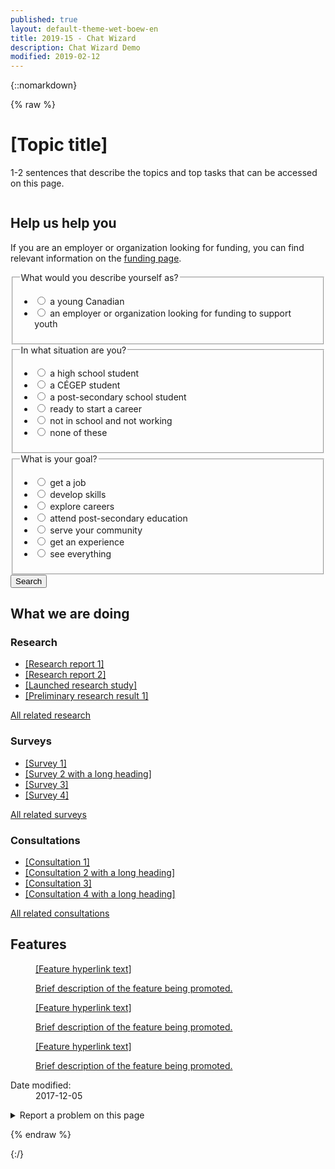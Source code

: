 ```yaml
---
published: true
layout: default-theme-wet-boew-en
title: 2019-15 - Chat Wizard
description: Chat Wizard Demo
modified: 2019-02-12
---
```


{::nomarkdown}

{% raw %}

<!-- Chat wizard -->
<style>
@keyframes slideInFromRight {
	0% {
		-ms-transform: scale(0, 1);
		-webkit-transform: scale(0, 1);
		transform: scale(0, 1);
	}
	95% {
		-ms-transform: scale(0, 1);
		-webkit-transform: scale(0, 1);
		transform: scale(0, 1);
	}
	100% {
		-ms-transform: scale(1, 1);
		-webkit-transform: scale(1, 1);
		transform: scale(1, 1);
	}
}
@-webkit-keyframes grow {
	0% {
		-ms-transform: scale(1, 1);
		-webkit-transform: scale(1, 1);
		transform: scale(1, 1);
	}
	15% {
		-ms-transform: scale(1.15, 1.15);
		-webkit-transform: scale(1.15, 1.15);
		transform: scale(1.15, 1.15);
	}
	30% {
		-ms-transform: scale(1, 1);
		-webkit-transform: scale(1, 1);
		transform: scale(1, 1);
	}
	65% {
		-ms-transform: scale(1.3, 1.3);
		-webkit-transform: scale(1.3, 1.3);
		transform: scale(1.3, 1.3);
	}
	100% {
		-ms-transform: scale(1, 1);
		-webkit-transform: scale(1, 1);
		transform: scale(1, 1);
	}
}
@keyframes pulseIn {
	0% {
		-ms-transform: scale(1, 1);
		-webkit-transform: scale(1, 1);
		transform: scale(1, 1);
	}
	15% {
		-ms-transform: scale(1.15, 1.15);
		-webkit-transform: scale(1.15, 1.15);
		transform: scale(1.15, 1.15);
	}
	30% {
		-ms-transform: scale(1, 1);
		-webkit-transform: scale(1, 1);
		transform: scale(1, 1);
	}
	65% {
		-ms-transform: scale(1.3, 1.3);
		-webkit-transform: scale(1.3, 1.3);
		transform: scale(1.3, 1.3);
	}
	100% {
		-ms-transform: scale(1, 1);
		-webkit-transform: scale(1, 1);
		transform: scale(1, 1);
	}
}
.chtwzrd-trans-left {
	will-change:  scroll-position;
	animation: 5s ease-out 0s 1 slideInFromRight;
	transform-origin: 100% 50%;
}
.chtwzrd-trans-pulse {
	will-change: transform;
	animation: 0.5s linear 3.5s 1 pulseIn, 0.5s linear 15s 1 pulseIn, 0.5s linear 30s 1 pulseIn;
}
.chtwzrd-bubble-wrap {
	width: 60px;
	height: 60px;
	position: fixed;
	bottom: 30px;
	right: 30px;
	z-index: 1049;
}
.chtwzrd-bubble-wrap p {
	position: relative;
	top: 5px;
	right: 190px;
	width: 220px;
	font-size: 0.9em;
	background: #335075;
	color: #fff;
	padding: 5px 45px 5px 30px;
	line-height: 20px;
	height: 50px;
	border-top-left-radius: 25px;
	border-bottom-left-radius: 25px;
}
.chtwzrd-bubble-wrap p .chtwzrd-notif-close {
	position: absolute;
	top: 0;
	left: -5px;
	width: 20px;
	height: 20px;
	font-size: 1.25em;
	line-height: 20px;
	background: #333;
	color: #fff;
	border-radius: 50%;
	text-align: center;
	text-decoration: none;
}
.chtwzrd-bubble {
	width: 100%;
	height: 100%;
	position: absolute;
	bottom: 0;
	right: 0;
	background: #fff url('2019-assets/bot-default-avatar.png') center no-repeat;
	border-radius: 50%;
	box-shadow: 0 2px 4px rgba(0, 0, 0, 0.45);
	text-indent: -9999px;
	overflow: hidden;
	white-space: nowrap;
}
.chtwzrd-container {
	display: none;
	position: fixed;
	bottom: 20px;
	right: 20px;
	z-index: 1050;
	background-color: #fff;
	width: 25%;
	overflow: hidden;
	font-size: 0.9em;
}
@media screen and (max-width: 1199px) {
	.chtwzrd-container {
		width: 35%;
	}
}
@media screen and (max-width: 992px) {
	.chtwzrd-container {
		width: 45%;
	}
}
@media screen and (max-width: 768px) {
	.chtwzrd-bubble-wrap {
		bottom: 20px;
		right: 20px;
	}
	.chtwzrd-container {
		width: 100%;
		height: 100%;
		padding: 0;
		margin: 0;
		bottom: 0;
		right: 0;
	}
	.chtwzrd-conversation {
		max-height: 350px;
	}
	.chtwzrd-noscroll {
		overflow: hidden !important;
	}
	.chtwzrd-bubble-wrap p .chtwzrd-notif-close {
		width: 25px;
		height: 25px;
		font-size: 1.5em;
		line-height: 25px;
	}
}
.chtwzrd-min {
	overflow: visible;
	color: #fff;
	background: transparent;
	border: 0;
	-webkit-appearance: none;
	font-weight: 700;
	width: 44px;
	height: 44px;
	line-height: 50px;
	text-decoration: none;
	opacity: 0.65;
	filter: alpha(opacity=65);
	position: absolute;
	right: 0;
	top: 0;
	padding: 0;
	margin: 0;
	font-size: 1.1em;
}
.chtwzrd-min:focus {
	outline: 1px dotted #fff;
	outline-offset: -2px;
	opacity: 1;
}
.chtwzrd-conversation {
	overflow-y: auto;
	overflow-x: hidden;
	max-height: 500px;
	min-height: 200px;
}
.chtwzrd-history {
	padding-top: 15px;
}
.chtwzrd-history::before {
	content: "";
	width: 100%;
	height: 40px;
	pointer-events: none;
	background: linear-gradient(to bottom,#fff 20%, rgba(255,255,255,0) 100%);
	position: absolute;
	top: 0;
	left: 0;
	z-index: 1051;
}
.chtwzrd-inputs fieldset:first-child {
	border-top: 1px solid #e5e5e5;
}
.chtwzrd-inputs ul:last-child {
	margin-bottom: 0;
}
.chtwzrd-container h4, .chtwzrd-container legend, .chtwzrd-container h4 .chtwzrd-question a {
	font-size: 1em;
}
.chtwzrd-question, .chtwzrd-message, .chtwzrd-container label {
	padding: 8px 12px;
	border-radius: 15px;
	color: #5a5a5a;
	width: auto;
	font-weight: normal;
}
.chtwzrd-question {
	background-color: #efefef;
	min-width: 60px;
	position: relative;
}
.chtwzrd-message, .chtwzrd-container label {
	background-color: #ddd;
}
.chtwzrd-message {
	margin-right: 15px;
}
.chtwzrd-container label {
	border: 1px solid #aaa;
	font-weight: bold;
}
.chtwzrd-avatar, .chtwzrd-question {
	display: table-cell;
	vertical-align: middle;
}
.chtwzrd-validate {
	display: none;
	height: 25px;
	font-size: 1em;
	background: #fcc;
	line-height: 25px;
	text-indent: 10px;
}
.chtwzrd-validate p {
	margin: 0;
}
.chtwzrd-avatar {
	width: 30px;
	height: 30px;
	background-color: #fff;
	background-image: url('2019-assets/bot-default-avatar.png');
	background-size: 25px;
	background-repeat: no-repeat;
	background-position: center;
}
.chtwzrd-basic-link {
	min-height: inherit;
}
@-webkit-keyframes grow {
	to {
		-webkit-transform: translateX(-50%) scale(0);
		transform: translateX(-50%) scale(0);
	}
}
@keyframes grow {
	to {
		-webkit-transform: translateX(-50%) scale(0);
		transform: translateX(-50%) scale(0);
	}
}
.chtwzrd-loader {
	width: 26px;
	height: 6px;
	position: absolute;
	top: 50%;
	left: 30px;
	-webkit-transform: translateX(-50%) translateY(-50%);
	transform: translateX(-50%) translateY(-50%);
}
.chtwzrd-loader-dot {
	will-change: transform;
	height: 6px;
	width: 6px;
	border-radius: 50%;
	background-color: #444;
	position: absolute;
	-webkit-animation: grow 0.5s ease-in-out infinite alternate;
	animation: grow 0.5s ease-in-out infinite alternate;
}
.chtwzrd-loader-dot.dot1 {
	left: 0;
	-webkit-transform-origin: 100% 50%;
	transform-origin: 100% 50%;
}
.chtwzrd-loader-dot.dot2 {
	left: 50%;
	-webkit-transform: translateX(-50%) scale(1);
	transform: translateX(-50%) scale(1);
	-webkit-animation-delay: 0.1s;
	animation-delay: 0.1s;
}
.chtwzrd-loader-dot.dot3 {
	right: 0;
	-webkit-animation-delay: 0.2s;
	animation-delay: 0.2s;
}
.chtbt-mrgn {
	margin-top: 80px;
}
</style>

<div class="row profile">
	<div class="col-md-6">
		<h1 property="name" id="wb-cont">[Topic title]</h1>
		<p>1-2 sentences that describe the topics and top tasks that can be accessed on this page.</p>
	</div>
	<div class="col-md-6 mrgn-tp-sm hidden-sm hidden-xs">
		<img src="./img/520x200.png" alt="" class="pull-right img-responsive thumbnail"/>
	</div>
</div>
<div class="row">
	<section class="col-md-8 pull-left">
		<div class="container wb-chtwzrd chtwzrd-basic">
			<div class="row">
				<section class="col-md-12">
					<h2>Help us help you</h2>
					<form class="mrgn-bttm-xl" data-wb-chtwzrd='{"action":"search", "send":"Show results", "first":"q1", "starttext":"Hi! I can help direct you to programs and services you might be interested in. Let&apos;s begin...", "endtext":"Thank you. I have built a page with results you may find resourceful."}' action="page1.html">
						<p data-wb-chtwzrd-intro='First, if you are an employer or organization looking for funding, you can find relevant information on the <a href="pagex.html">funding page</a>'>If you are an employer or organization looking for funding, you can find relevant information on the <a href="pagex.html">funding page</a>.</p>
						<fieldset>
							<legend data-wb-chtwzrd-q='{"labelwizard":"Are you:", "queryName":"describe", "input":"radio"}'>What would you describe yourself as?</legend>
							<ul class="list-unstyled mrgn-tp-md">
								<li>
									<label data-wb-chtwzrd-a='{"next":"q2", "url":"page1.html"}'>
										<input type="radio" value="young-canadian" name="q1" />
										<span>a young Canadian</span>
									</label>
								</li>
								<li>
									<label data-wb-chtwzrd-a='{"next":"none", "url":"page2.html"}'>
										<input type="radio" value="employer-organization-funding-support-youth" name="q1" />
										<span>an employer or organization looking for funding to support youth</span>
									</label>
								</li>
							</ul>
						</fieldset>
						<fieldset>
							<legend data-wb-chtwzrd-q='{"labelwizard":"Great! And are you:", "queryName":"describe", "input":"radio"}'>In what situation are you?</legend>
							<ul class="list-unstyled mrgn-tp-md">
								<li>
									<label data-wb-chtwzrd-a='{"next":"q3","url":"page1.html"}'>
										<input type="radio" value="high-school" name="q2" />
										<span>a high school student</span>
									</label>
								</li>
								<li>
									<label data-wb-chtwzrd-a='{"next":"q3","url":"page1.html"}'>
										<input type="radio" value="cegep-student" name="q2" />
										<span>a CÉGEP student</span>
									</label>
								</li>
								<li>
									<label data-wb-chtwzrd-a='{"next":"q3","url":"page1.html"}'>
										<input type="radio" value="post-secondary" name="q2" />
										<span>a post-secondary school student</span>
									</label>
								</li>
								<li>
									<label data-wb-chtwzrd-a='{"next":"q3","url":"page1.html"}'>
										<input type="radio" value="ready-start-career" name="q2" />
										<span>ready to start a career</span>
									</label>
								</li>
								<li>
									<label data-wb-chtwzrd-a='{"next":"q3","url":"page1.html"}'>
										<input type="radio" value="not-school-not-working" name="q2" />
										<span>not in school and not working</span>
									</label>
								</li>
								<li>
									<label data-wb-chtwzrd-a='{"next":"q3","url":"page1.html"}'>
										<input type="radio" value="none" name="q2" />
										<span>none of these</span>
									</label>
								</li>
							</ul>
						</fieldset>
						<fieldset>
							<legend data-wb-chtwzrd-q='{"labelwizard":"Awesome! And would you like to:", "queryName":"describe", "input":"radio"}'>What is your goal?</legend>
							<ul class="list-unstyled mrgn-tp-md">
								<li>
									<label data-wb-chtwzrd-a='{"next":"none", "url":"page3.html"}'>
										<input type="radio" value="get-job" name="q3" />
										<span>get a job</span>
									</label>
								</li>
								<li>
									<label data-wb-chtwzrd-a='{"next":"none", "url":"page4.html"}'>
										<input type="radio" value="develop-skills" name="q3" />
										<span>develop skills</span>
									</label>
								</li>
								<li>
									<label data-wb-chtwzrd-a='{"next":"none", "url":"page5.html"}'>
										<input type="radio" value="explore-careers" name="q3" />
										<span>explore careers</span>
									</label>
								</li>
								<li>
									<label data-wb-chtwzrd-a='{"next":"none", "url":"page6.html"}'>
										<input type="radio" value="post-secondary-education" name="q3" />
										<span>attend post-secondary education</span>
									</label>
								</li>
								<li>
									<label data-wb-chtwzrd-a='{"next":"none", "url":"page7.html"}'>
										<input type="radio" value="serve-community" name="q3" />
										<span>serve your community</span>
									</label>
								</li>
								<li>
									<label data-wb-chtwzrd-a='{"next":"none", "url":"page8.html"}'>
										<input type="radio" value="get-experience" name="q3" />
										<span>get an experience</span>
									</label>
								</li>
								<li>
									<label data-wb-chtwzrd-a='{"next":"none", "url":"page1.html"}'>
										<input type="radio" value="everything" name="q3" />
										<span>see everything</span>
									</label>
								</li>
							</ul>
						</fieldset>
						<button type="submit" class="btn btn-sm btn-primary">Search</button>
					</form>
				</section>
			</div>
		</div>
	</section>
</div>
<section class="whtwedo">
	<h2>What we are doing</h2>
	<div class="row wb-eqht">
		<section class="col-lg-4 col-md-6">
			<h3>Research</h3>
			<ul>
				<li><a href="#">[Research report 1]</a></li>
				<li><a href="#">[Research report 2]</a></li>
				<li><a href="#">[Launched research study]</a></li>
				<li><a href="#">[Preliminary research result 1]</a></li>
			</ul>
			<p><a href="#">All related research</a></p>
		</section>
		<section class="col-lg-4 col-md-6">
			<h3>Surveys</h3>
			<ul>
					<li><a href="#">[Survey 1]</a></li>
				<li><a href="#">[Survey 2 with a long heading]</a></li>
				<li><a href="#">[Survey 3]</a></li>
				<li><a href="#">[Survey 4]</a></li>
			</ul>
			<p><a href="#">All related surveys</a></p>
		</section>
		<section class="col-lg-4 col-md-6">
			<h3>Consultations</h3>
			<ul>
				<li><a href="#">[Consultation 1]</a></li>
				<li><a href="#">[Consultation 2 with a long heading]</a></li>
				<li><a href="#">[Consultation 3]</a></li>
				<li><a href="#">[Consultation 4 with a long heading]</a></li>
			</ul>
			<p><a href="#">All related consultations</a></p>
		</section>
	</div>
</section>
<section class="gc-prtts">
	<h2>Features</h2>
	<div class="row">
		<div class="col-lg-4 col-md-6 mrgn-bttm-md">
			<a href="#">
				<figure>
					<figcaption>[Feature hyperlink text]</figcaption>
					<img src="./img/360x203.png" alt="" class="img-responsive thumbnail mrgn-bttm-sm"/>
					<p>Brief description of the feature being promoted.</p>
				</figure>
			</a>
		</div>
		<div class="col-lg-4 col-md-6 mrgn-bttm-md">
			<a href="#">
				<figure>
					<figcaption>[Feature hyperlink text]</figcaption>
					<img src="./img/360x203.png" alt="" class="img-responsive thumbnail mrgn-bttm-sm"/>
					<p>Brief description of the feature being promoted.</p>
				</figure>
			</a>
		</div>
		<div class="col-lg-4 col-md-6 mrgn-bttm-md">
			<a href="#">
				<figure>
					<figcaption>[Feature hyperlink text]</figcaption>
					<img src="./img/360x203.png" alt="" class="img-responsive thumbnail mrgn-bttm-sm"/>
					<p>Brief description of the feature being promoted.</p>
				</figure>
			</a>
		</div>
	</div>
</section>
<div class="pagedetails">
	<dl id="wb-dtmd">
		<dt>Date modified:&#32;</dt>
		<dd><time property="dateModified">2017-12-05</time></dd>
	</dl>
	<div class="row">
		<div class="col-sm-6 col-md-5 col-lg-4">
			<details class="brdr-0">
				<summary class="btn btn-default text-center">Report a problem on this page</summary>
				<div class="well row">
					<div class="gc-rprt-prblm">
						<div class="gc-rprt-prblm-frm gc-rprt-prblm-tggl">
							<form action="#">
								<fieldset>
									<legend><span class="field-name">Please select all that apply: </span></legend>
										<div class="checkbox">
											<label for="problem1"><input type="checkbox" data-reveal="#broken" name="problem" value="Something is broken" id="problem1" />Something is broken</label>
										</div>
								</fieldset>
								<button type="submit" class="btn btn-primary wb-toggle" data-toggle='{"stateOff": "hide", "stateOn": "show", "selector": ".gc-rprt-prblm-tggl"}'>Submit</button>
							</form>
						</div>
						<div class="gc-rprt-prblm-thnk gc-rprt-prblm-tggl hide">
							<h3>Thank you for your help!</h3>
							<p>You will not receive a reply. For enquiries, please <a href="https://www.canada.ca/en/contact.html">contact us</a>.</p>
						</div>
					</div>
				</div>
			</details>
		</div>
		<div class="wb-share col-sm-4 col-md-3 col-sm-offset-2 col-md-offset-4 col-lg-offset-5" data-wb-share='{"lnkClass": "btn btn-default btn-block"}'></div>
	</div>
</div>

<script src="https://ajax.googleapis.com/ajax/libs/jquery/2.1.4/jquery.js"></script>
<!-- Chat wizard -->
<script src="2019-assets/botapi.js"></script>
<script type="text/javascript">
// Create the data that is sent as an output + check if user has answered
var dataoutput = [], 
	datainput = {},
	hasAnswered = true, 
	redirurl = "", 
	first = "", 
	intro = "", 
	current = "";

// If chat wizard initiator is found, then initiate
// input possibilities are: JSON and Form
var initiatechtwzrd = function($selector, input) {		
	// initiate depending on the input type
	if(input == 'form') {
		datainput = translateToObject($selector);
	} else {
		// Stringify the JavaScipt Object Array
		datainput = botapi();
		var datajson = JSON.stringify(datainput);
		datainput = JSON.parse(datajson);
	}

	// Set answer to true for the messages before the first question
	hasAnswered = true, 
	first = datainput.header.first,
	intro = (datainput.header.introtext ? datainput.header.introtext : ""),
	current = datainput.questions[datainput.header.first];
	console.log(datainput);
	// Build chat wizard
	buildchtwzrd($selector);

	// All the commonly used elements
	var $basic = $(".chtwzrd-basic"), 
		$bubble = $(".chtwzrd-bubble-wrap"), 
		$container = $(".chtwzrd-container"), 
		$form = $(".chtwzrd-body"),
		$minimize = $(".chtwzrd-min"),
		$basiclink = $(".chtwzrd-basic-link"),
		$focusedBeforechtwzrd = "";

	// Hide basic form on load, show chat bubble instead
	$basic.hide();
	$bubble.fadeIn('slow');

	// Add link to chat from the basic form and add some white space over the footer for the bubble to sit
	$basic.find("input[type=submit], button[type=submit]").before('<button type="submit" class="btn btn-sm btn-default chtwzrd-link mrgn-rght-sm">Switch to help wizard</button>');
	$("footer#wb-info").addClass("chtbt-mrgn");

	if($('footer#wb-info').length) {
		// Correct bubble positionning on load if necessary
		$(document).ready(function(event) {
			stickyUntilFooter($bubble);
		});

		// Correct bubble positionning on resize
		$(window).on("resize", function(e) {
			stickyUntilFooter($bubble);
		});

		// Monitor Y position for the bubble
		$(window).on("scroll", function(e) {
			stickyUntilFooter($bubble);
		});
	}

	// Keep the bubble sticky while scrolling Y until user reaches the footer
	var stickyUntilFooter = function($selector) {
		// Equals to bubble default bottom value in CSS
		var bottomY = 30;

		if ($(window).scrollTop() >= $(document).outerHeight() - $(window).outerHeight() - $('footer#wb-info').outerHeight()) {
			$selector.css({	
				bottom: ($('footer#wb-info').outerHeight() - ($(document).outerHeight() - $(window).outerHeight() - $(window).scrollTop()) + bottomY)
			});
		} else {
			$selector.css({	
				bottom: bottomY
			});
		}
	}

	// Close notification aside bubble
	$(".chtwzrd-notif-close").on("click", function (event) {
		event.preventDefault();
		$(this).parent().hide();
		$bubble.focus();
	});

	// Show basic form and hide chat wizard
	$basiclink.on("click", function(event) {
		event.preventDefault();
		$container.stop().hide();

		$basic.stop().show();
		$basic.find("input:first").focus();
		$("body").removeClass("chtwzrd-noscroll");
	});

	// Show chat wizard and hide basic form
	$(".chtwzrd-link").on("click", function(event) {
		event.preventDefault();
		$basic.stop().hide();

		$focusedBeforechtwzrd = $(':focus');

		$bubble.find(".chtwzrd-bubble").removeClass("chtwzrd-trans-pulse");
		$bubble.find("p").hide().removeClass("chtwzrd-trans-left");

		$container.stop().show();
		$bubble.stop().hide();
		$(".chtwzrd-conversation").scrollTop($('.chtwzrd-history')[0].scrollHeight);
		$("body").addClass("chtwzrd-noscroll");

		var $firstTabStop = $minimize,
			$lastTabStop = $basiclink;

		// Listen for and trap the keyboard
		$container.on('keydown', function(event) {
			// Check for TAB key press, cycle through
			if(event.keyCode === 9) {
				if(event.shiftKey) {
					if($firstTabStop.is(':focus')) {
						event.preventDefault();
						$lastTabStop.focus();
					}
				} else {
					if($lastTabStop.is(':focus')) {
						event.preventDefault();
						$firstTabStop.focus();
					}
				}
			}
			// ESCAPE, close
			if (event.keyCode === 27) {
				$(".chtwzrd-min").click();
			}
		});

		$firstTabStop.focus();

		if(hasAnswered) {
			appendInteraction($form);
		}
	});

	// On button pressed: append answer, and on submit: redirect
	$(".chtwzrd-send").on("click", function(event) {
		if($(this).attr('type') != "submit") {
			event.preventDefault();
			var $choiceselected = $form.find("input:checked");
			if(!$choiceselected.length) {
				$choiceselected = $form.find('input:first');
				$choiceselected.attr('checked', true);
			}
			appendReply($form, $choiceselected);
		}
	});

	// Minimize chat wizard
	$minimize.on("click", function(event) {
		event.preventDefault();
		$container.stop().hide();
		$bubble.stop().show();
		$("body").removeClass("chtwzrd-noscroll");

		// Set focus back to element that had it before the modal was opened
		$focusedBeforechtwzrd.focus();
	});
}

// Builds the chat wizard skeleton
var buildchtwzrd = function($selector) {
	var title = 'I can help you find the information you need';

	$selector.after('<div class="chtwzrd-bubble-wrap"><p class="chtwzrd-trans-left">' + title + ' <a href="#" class="chtwzrd-notif-close" title="Close chat notification" role="button">×</a></p><a href="#chtwzrd-container" aria-controls="chtwzrd-container" class="chtwzrd-link chtwzrd-bubble chtwzrd-trans-pulse" role="button">Open chat wizard</a></div>');
	$selector.next('.chtwzrd-bubble-wrap').after('<aside class="modal-content overlay-def chtwzrd-container" aria-live="assertive"></a>');

	$container = $(".chtwzrd-container");
	$container.append('<header class="modal-header chtwzrd-header"><h2 class="modal-title chtwzrd-title">' + title + '</h2><button type="button" class="chtwzrd-min" title="Minimize chat wizard"><span class="glyphicon glyphicon-chevron-down"></span></button></header>');
	$container.append('<form class="modal-body chtwzrd-body" method="GET"></form>');

	$form = $(".chtwzrd-body");
	$form.append('<div class="chtwzrd-conversation mrgn-bttm-md"><section class="chtwzrd-history"><h3 class="wb-inv">Conversation history</h3></section><section class="chtwzrd-reply"><h3 class="wb-inv">Reply</h3><div class="chtwzrd-inputs"></div><div class="chtwzrd-validate"><p>Please select an option to continue.</p></div></section></div>');
	$form.append('<section class="chtwzrd-controls"><h3 class="wb-inv">Controls</h3><div class="row"><div class="col-xs-12"><button class="btn btn-primary btn-block chtwzrd-send" type="button">Send<span class="wb-inv"> reply and next</span></button></div></div><div class="row"><div class="col-xs-12 text-center mrgn-tp-sm"><a href="#chtwzrd-basic" class="btn btn-sm btn-link chtwzrd-basic-link" role="button">Switch to basic form</a></div></div></section>');

	$(".chtwzrd-conversation").scrollTop($('.chtwzrd-history')[0].scrollHeight);
}

// Adds new question from bot and add inputs accordingly
var appendInteraction = function($selector) {
	var $dropspot = $selector.find(".chtwzrd-history"),
		$inputsSpot = $selector.find(".chtwzrd-inputs"),
		$chtwzrdConvo = $(".chtwzrd-conversation"),
		questionnaire = datainput.header,
		$btnnext = $selector.find(".chtwzrd-send"),
		markup = (first != "" || intro != "" ? "p" : "h4");

	hasAnswered = false;
	$btnnext.prop('disabled', true);
	$inputsSpot.html('');

	// Faking delay and type time
	waitingBot($dropspot, markup);

	setTimeout(function () {
		// Show greetings on first occurence
		if(first != "") {
			$dropspot.find(".chtwzrd-question").last().html(questionnaire.starttext);
			first = "";
			appendInteraction($selector, false);
		} 
		// If intro is provided, show it before the first question
		else if(intro != "") {
			$dropspot.find(".chtwzrd-question").last().html(questionnaire.introtextwizard);
			intro = "";
			appendInteraction($selector);
		}
		// If it is the last question, then change the button to submit the form
		else if(current == "last") {
			var paramStr = "", 
				btnclasses = $btnnext.attr('class'); // For demo purposes

			for(var i=0; i<dataoutput.length; i++) {
				paramStr += dataoutput[i].qId + "=" + dataoutput[i].answer + '&';
			}
			paramStr = paramStr.slice(0, -1);
			$dropspot.find(".chtwzrd-question").last().html(questionnaire.endtext);
			//$btnnext.attr("type", "submit").prop('disabled', false).html(questionnaire.send + ' <span class="glyphicon glyphicon-chevron-right small"></span>');
			redirurl = "2019-15-exploration-chat-pattern-prototype-results.html";		// For demo purposes
			$btnnext.replaceWith('<a class="' + btnclasses + '" href="' + redirurl + '?' + paramStr + '">' + questionnaire.send + ' <span class="glyphicon glyphicon-chevron-right small"></span></a>');		// For demo purposes
			$selector.attr('action', redirurl + '?' + paramStr);
		} 
		// On every other occurences, append the question and its possible answers
		else {
			$dropspot.find(".chtwzrd-question").last().html(current.labelwizard);
			setTimeout(function () {
				$inputsSpot.append('<fieldset><legend class="wb-inv">' + current.labelwizard + '</legend><div class="row"><div class="col-xs-12"><ul class="list-inline mrgn-tp-sm chtwzrd-choices"></ul></div></div></fieldset>');
				for(var i=0; i<current.choices.length; i++) {
					iQuestion = current.choices[i];	
					$inputsSpot.find(".chtwzrd-choices").append('<li><label><input type="' + current.input + '" value="' + iQuestion.queryParam + '" name="' + current.queryName + '" data-chtwzrd-next="' + iQuestion.next + '"' + (typeof iQuestion.url === "undefined" ? '' : 'data-chtwzrd-url="' + iQuestion.url + '"') + ' /> <span>' + iQuestion.content + '</span></label></li>');
				}
				if($(".chtwzrd-reply").outerHeight() > ($chtwzrdConvo.innerHeight() - $(".chtwzrd-question:last")[0].scrollHeight)) {
					$chtwzrdConvo.stop().animate({scrollTop:$(".chtwzrd-history").outerHeight() - $(".chtwzrd-question:last")[0].scrollHeight - 30}, 500, 'swing');
				} else {
					$chtwzrdConvo.scrollTop($(".chtwzrd-history")[0].scrollHeight);
				}
				$inputsSpot.find('input:first').focus();
				$btnnext.prop('disabled', false);
			}, 750);
		}
		$chtwzrdConvo.scrollTop($(".chtwzrd-history")[0].scrollHeight);
	}, 1750);
}

// Waiting for the bot to type animation
var waitingBot = function($selector, markup){
	$selector.append('<div class="row mrgn-bttm-sm"><div class="col-xs-9"><' + markup + ' class="mrgn-tp-0 mrgn-bttm-sm"><span class="chtwzrd-avatar"></span><span class="chtwzrd-question"><span class="chtwzrd-loader" aria-label="Waiting for message"><span class="chtwzrd-loader-dot dot1"></span><span class="chtwzrd-loader-dot dot2"></span><span class="chtwzrd-loader-dot dot3"></span></span></span></' + markup + '></div></div>');
}

// Add reply from human and calls next question
var appendReply = function($selector, $answer) {
	$selector.find(".chtwzrd-send").prop('disabled', true);
	dataoutput.push({qId: current.queryName, answer: $answer.next().html()});	// Should be $answer.val()
	$dropspot = $selector.find(".chtwzrd-history");
	$dropspot.append('<div class="row mrgn-bttm-md"><div class="col-xs-9 col-xs-offset-3"><div class="chtwzrd-message text-right pull-right"><p class="mrgn-bttm-0">' + $answer.next("span").html() + '</p></div></div></div>');
	hasAnswered = true;
	setTimeout(function () {
		var next = $answer.data('chtwzrd-next');
		if(next == "none") {
			current = "last";
			//redirurl = $answer.data('chtwzrd-url');
			redirurl = $answer.data('chtwzrd-url');		// For demo purposes
		} else {
			current = datainput.questions[next];
		}
		$selector.find(".chtwzrd-inputs").remove("fieldset");
		appendInteraction($selector);
	}, 500);
}

// Translate Data attributes from the form and returns a Javascript Object
var translateToObject = function($selector) {
	var $form = $selector.find("form"),
		$intro = $form.children("p").first();
	var databuilt = {};

	databuilt.header = $form.data('wb-chtwzrd');

	/*if($intro.length) {
		databuilt.header.introtextwizard = $intro.data('wb-chtwzrd-intro');
		databuilt.header.introtextform = $intro.html();
	}*/
	databuilt.questions = {};

	$selector.find("fieldset").each(function() {
		var $question = $(this).find("legend"),
			$choices = $(this).find("li"),
			choices = [],
			qdata = $question.data('wb-chtwzrd-q'),
			questionID = 0;

		$choices.each(function(index) {
			var $choice = $(this).find("label"),
				$input = $choice.find("input"),
				textval = $input.next().html();

			if(!index) {
				questionID = $input.attr("name");
			}

			var choice = $choice.data('wb-chtwzrd-a');
			choice.content = textval;
			choice.queryParam = $input.val();
			choices.push(choice);
		});
		databuilt.questions[questionID] = qdata;
		databuilt.questions[questionID].labelform = $question.html();
		databuilt.questions[questionID].choices = choices;
	});
	return databuilt;
}

// Initiator here, let's go!
if($(".wb-chtwzrd").length) {
	$chtwzrd = $(".wb-chtwzrd");
	initiatechtwzrd($chtwzrd, 'form');
}
</script>

{% endraw %}

{:/}